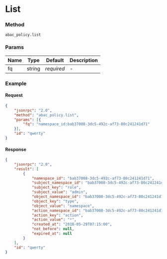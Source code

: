 # List

### Method

```
abac_policy.list
```

### Params

Name         | Type   | Default    | Description
------------ | ------ | ---------- | ------------------
fq           | string | _required_ | -

### Example

#### Request

```json
{
    "jsonrpc": "2.0",
    "method": "abac_policy.list",
    "params": [{
        "fq": "namespace_id:bab37008-3dc5-492c-af73-80c241241d71"
    }],
    "id": "qwerty"
}
```

#### Response

```json
{
    "jsonrpc": "2.0",
    "result": [
        {
            "namespace_id": "bab37008-3dc5-492c-af73-80c241241d71",
            "subject_namespace_id": "bab37008-3dc5-492c-af73-80c241241d71",
            "subject_key": "role",
            "subject_value": "admin",
            "object_namespace_id": "bab37008-3dc5-492c-af73-80c241241d71",
            "object_key": "type",
            "object_value": "namespace",
            "action_namespace_id": "bab37008-3dc5-492c-af73-80c241241d71",
            "action_key": "action",
            "action_value": "*",
            "created_at": "2018-05-29T07:15:00",
            "not_before": null,
            "expired_at": null
        }
    ],
    "id": "qwerty"
}
```
